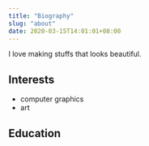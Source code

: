 ```yaml
---
title: "Biography"
slug: "about"
date: 2020-03-15T14:01:01+08:00
---
```


I love making stuffs that looks beautiful.

## Interests
* computer graphics
* art

## Education

